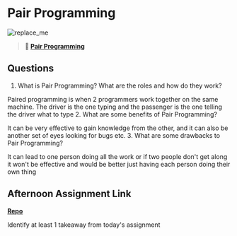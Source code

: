 # Pair Programming

![replace_me](https://codeworks.blob.core.windows.net/public/assets/img/illustrations/placeholder.svg)

> **📖 [Pair Programming](https://codeworksacademy.com/fs-student-guide/resources/wk7/01-Pair-Programming)**

## Questions

1. What is Pair Programming? What are the roles and how do they work?

Paired programming is when 2 programmers work together on the same machine. The driver is the one typing and the passenger is the one
telling the driver what to type
2. What are some benefits of Pair Programming?

It can be very effective to gain knowledge from the other, and it can also be another set of eyes looking for bugs etc.
3. What are some drawbacks to Pair Programming?

It can lead to one person doing all the work or if two people don't get along it won't be effective and would be better just having each person
doing their own thing
## Afternoon Assignment Link

**[Repo](https://github.com/owennwoodward/PostIt)**

Identify at least 1 takeaway from today's assignment
